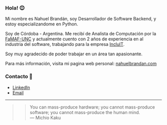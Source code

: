 ### Hola! :blush:

Mi nombre es Nahuel Brandán, soy Desarrollador de Software Backend, y estoy especializandome en Python.

Soy de Córdoba - Argentina. Me recibí de Analista de Computación por la [FaMAF-UNC](https://www.famaf.unc.edu.ar/) y actualmente cuento con 2 años de experiencia en al industria del software, trabajando para la empresa [IncluIT](https://incluit.com/).

Soy muy agradecido de poder trabajar en un área tan apasionante.

Para más información, visita mi pagina web personal: [nahuelbrandan.com](https://www.nahuelbrandan.com/)

### Contacto 📲

* [LinkedIn](https://www.linkedin.com/in/nahuelbrandan)
* <a href="mailto:nahuelbrandan123@gmail.com">Email</a>

---

>> You can mass-produce hardware; you cannot mass-produce software; you cannot mass-produce the human mind. <br>— Michio Kaku
